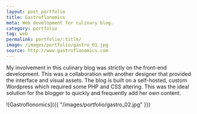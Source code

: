 ```yaml
---
layout: post_portfolio
title: Gastroflonomics
meta: Web development for culinary blog.
category: portfolio
tag: web
permalink: portfolio/:title/
image: /images/portfolio/gastro_01.jpg
source: http://www.gastroflonomics.com
---
```


My involvement in this culinary blog was strictly on the front-end development. This was a collaboration with another designer that provided the interface and visual assets. The blog is built on a self-hosted, custom Wordpress which required some PHP and CSS altering. This was the ideal solution for the blogger to quickly and frequently add her own content.

![Gastroflonomics]({{ "/images/portfolio/gastro_02.jpg" }})